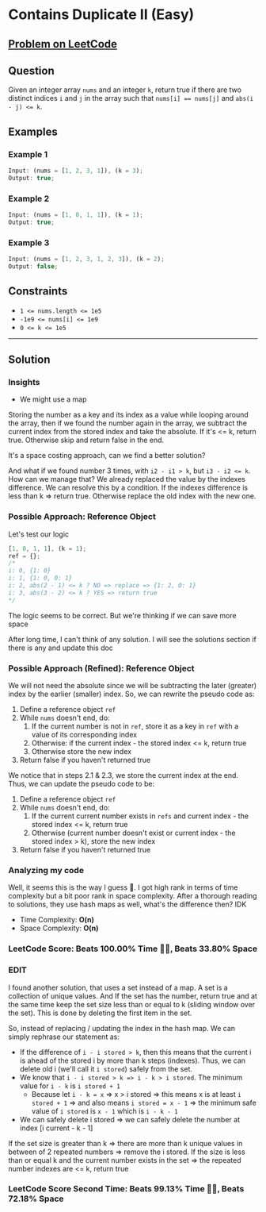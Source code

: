 # Contains Duplicate II (Easy)

## [Problem on LeetCode](https://leetcode.com/problems/contains-duplicate-ii/)

## Question

Given an integer array `nums` and an integer `k`, return true if there are two distinct indices `i` and `j` in the array such that `nums[i] == nums[j]` and `abs(i - j) <= k`.

## Examples

### Example 1

```ts
Input: (nums = [1, 2, 3, 1]), (k = 3);
Output: true;
```

### Example 2

```ts
Input: (nums = [1, 0, 1, 1]), (k = 1);
Output: true;
```

### Example 3

```ts
Input: (nums = [1, 2, 3, 1, 2, 3]), (k = 2);
Output: false;
```

## Constraints

- `1 <= nums.length <= 1e5`
- `-1e9 <= nums[i] <= 1e9`
- `0 <= k <= 1e5`

---

## Solution

### Insights

- We might use a map

Storing the number as a key and its index as a value while looping around the array, then if we found the number again in the array, we subtract the current index from the stored index and take the absolute. If it's <= k, return true. Otherwise skip and return false in the end.

It's a space costing approach, can we find a better solution?

And what if we found number 3 times, with `i2 - i1 > k`, but `i3 - i2 <= k`. How can we manage that? We already replaced the value by the indexes difference. We can resolve this by a condition. If the indexes difference is less than k => return true. Otherwise replace the old index with the new one.

### Possible Approach: Reference Object

Let's test our logic

```js
[1, 0, 1, 1], (k = 1);
ref = {};
/*
i: 0, {1: 0}
i: 1, {1: 0, 0: 1}
i: 2, abs(2 - 1) <= k ? NO => replace => {1: 2, 0: 1}
i: 3, abs(3 - 2) <= k ? YES => return true
*/
```

The logic seems to be correct. But we're thinking if we can save more space

After long time, I can't think of any solution. I will see the solutions section if there is any and update this doc

### Possible Approach (Refined): Reference Object

We will not need the absolute since we will be subtracting the later (greater) index by the earlier (smaller) index. So, we can rewrite the pseudo code as:

1. Define a reference object `ref`
2. While `nums` doesn't end, do:
   1. If the current number is not in `ref`, store it as a key in `ref` with a value of its corresponding index
   2. Otherwise: if the current index - the stored index <= k, return true
   3. Otherwise store the new index
3. Return false if you haven't returned true

We notice that in steps 2.1 & 2.3, we store the current index at the end. Thus, we can update the pseudo code to be:

1. Define a reference object `ref`
2. While `nums` doesn't end, do:
   1. If the current current number exists in `refs` and current index - the stored index <= k, return true
   2. Otherwise (current number doesn't exist or current index - the stored index > k), store the new index
3. Return false if you haven't returned true

### Analyzing my code

Well, it seems this is the way I guess 🤔. I got high rank in terms of time complexity but a bit poor rank in space complexity. After a thorough reading to solutions, they use hash maps as well, what's the difference then? IDK

- Time Complexity: **O(n)**
- Space Complexity: **O(n)**

### LeetCode Score: Beats 100.00% Time 🤩🤩, Beats 33.80% Space

### EDIT

I found another solution, that uses a set instead of a map. A set is a collection of unique values. And If the set has the number, return true and at the same time keep the set size less than or equal to k (sliding window over the set). This is done by deleting the first item in the set.

So, instead of replacing / updating the index in the hash map. We can simply rephrase our statement as:

- If the difference of `i - i stored > k`, then this means that the current i is ahead of the stored i by more than k steps (indexes). Thus, we can delete old i (we'll call it `i stored`) safely from the set.
- We know that `i - i stored > k => i - k > i stored`. The minimum value for `i - k` is `i stored + 1`
  - Because let `i - k = x` => x > i stored => this means x is at least `i stored + 1` => and also means `i stored = x - 1` => the minimum safe value of `i stored` is `x - 1` which is `i - k - 1`
- We can safely delete i stored => we can safely delete the number at index [i current - k - 1]

If the set size is greater than k => there are more than k unique values in between of 2 repeated numbers => remove the i stored. If the size is less than or equal k and the current number exists in the set => the repeated number indexes are <= k, return true

### LeetCode Score Second Time: Beats 99.13% Time 🤩🤩, Beats 72.18% Space
